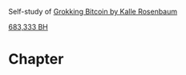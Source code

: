 Self-study of [Grokking Bitcoin by Kalle Rosenbaum](https://rosenbaum.se/book/grokking-bitcoin.html#ch06)

[683,333 BH](https://blockstream.info/block/00000000000000000000fd840e94f4996223307906e35792ba8d1255a4b7b898)

# Chapter 
